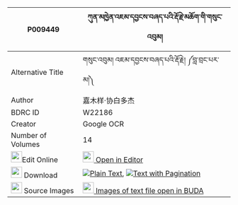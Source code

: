 |P009449|ཀུན་མཁྱེན་འཇམ་དབྱངས་བཞད་པའི་རྡོ་རྗེ་མཆོག་གི་གསུང་འབུམ། 
| --- | --- 
|Alternative Title |གསུང་འབུམ། འཇམ་དབྱངས་བཞད་པའི་རྡོ་རྗེ། ༼བླ་བྲང་པར་མ།༽
|Author| 嘉木样·协白多杰
|BDRC ID | W22186
|Creator | Google OCR
|Number of Volumes| 14
|<img width="25" src="https://img.icons8.com/color/25/000000/edit-property.png">Edit Online| [<img width="25" src="https://avatars.githubusercontent.com/u/45091458?s=200&v=4"> Open in Editor](http://editor.openpecha.org/P009449)
|<img width="25" src="https://img.icons8.com/fluent/48/000000/download-2.png"/>  Download | [![](https://img.icons8.com/color/20/000000/txt.png)Plain Text](https://github.com/Openpecha/P009449/releases/download/v1/kunkhyen_jamyang_shyepa_i_dorj_plain_P009449.zip), [![](https://img.icons8.com/color/20/000000/txt.png)Text with Pagination](https://github.com/Openpecha/P009449/releases/download/v1/kunkhyen_jamyang_shyepa_i_dorj_pages_P009449.zip)
|<img width="25" src="https://img.icons8.com/plasticine/100/000000/pictures-folder.png"/>  Source Images | [<img width="25" src="https://library.bdrc.io/icons/BUDA-small.svg"> Images of text file open in BUDA](https://library.bdrc.io/show/bdr:W22186)